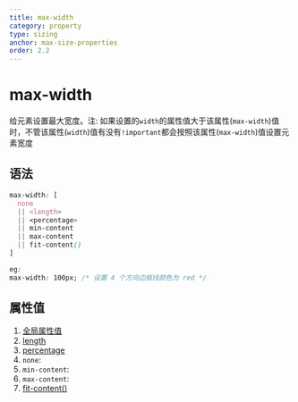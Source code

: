 ```yaml
---
title: max-width
category: property
type: sizing
anchor: max-size-properties
order: 2.2
---
```


# max-width

给元素设置最大宽度。注: 如果设置的`width`的属性值大于该属性(`max-width`)值时，不管该属性(`width`)值有没有`!important`都会按照该属性(`max-width`)值设置元素宽度

## 语法

```css
max-width: [
  none
  || <length>
  || <percentage>
  || min-content
  || max-content
  || fit-content()
]

eg:
max-width: 100px; /* 设置 4 个方向边框线颜色为 red */
```

## 属性值

1. [全局属性值](/front-end/CSS/values#anchor-值类型)
1. [length](/front-end/CSS/values#anchor-值类型)
1. [percentage](/front-end/CSS/values#anchor-值类型)
1. `none`:
1. `min-content`:
1. `max-content`:
1. [fit-content()](/front-end/CSS/function/sizing/fit-content)
